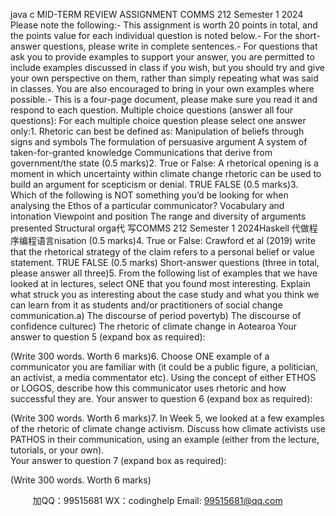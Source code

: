 java c
MID-TERM REVIEW ASSIGNMENT
COMMS 212 Semester 1 2024
Please note the following:-   This assignment is worth 20 points in total, and the points value for each individual question is noted below.-   For the short-answer questions, please write in complete sentences.-   For questions that ask you to provide examples to support your answer, you are permitted to include examples discussed in class if you wish, but you should try and give your own perspective on them, rather than simply repeating what was said in classes. You are also encouraged to bring in your own examples where possible.-   This is a four-page document, please make sure you read it and respond to each question.
Multiple choice questions (answer all four questions):
For each multiple choice question please select one answer only:1.   Rhetoric can best be defined as:
   Manipulation of beliefs through signs and symbols
   The formulation of persuasive argument
   A system of taken-for-granted knowledge
   Communications that derive from government/the state
(0.5 marks)2.   True or False: A rhetorical opening is a moment in which uncertainty within climate change rhetoric can be used to build an argument for scepticism or denial.
   TRUE
   FALSE
(0.5 marks)3.   Which of the following is NOT something you’d be looking for when analysing the Ethos of a particular communicator?
   Vocabulary and intonation
   Viewpoint and position
   The range and diversity of arguments presented
   Structural orga代 写COMMS 212 Semester 1 2024Haskell
代做程序编程语言nisation
(0.5 marks)4.   True or False: Crawford et al (2019) write that the rhetorical strategy of the claim refers to a personal belief or value statement.
   TRUE
   FALSE
(0.5 marks)
Short-answer questions (three in total, please answer all three)5.   From the following list of examples that we have looked at in lectures, select ONE that you found most interesting. Explain what struck you as interesting about the case study and what you think we can learn from it as students and/or practitioners of social change communication.a)   The discourse of period povertyb)   The discourse of confidence culturec)   The rhetoric of climate change in Aotearoa
Your answer to question 5 (expand box as required):
   
   
(Write 300 words. Worth 6 marks)6.   Choose ONE example of a communicator you are familiar with (it could be a public figure, a politician, an activist, a media commentator etc). Using the concept of either   ETHOS or LOGOS, describe how this communicator uses rhetoric and how successful they are.
Your answer to question 6 (expand box as required):
   
   
(Write 300 words. Worth 6 marks)7.   In Week 5, we looked at a few examples of the rhetoric of climate change activism. Discuss how climate activists use PATHOS in their communication, using an example (either from the lecture, tutorials, or your own).      
Your answer to question 7 (expand box as required):
   
   
(Write 300 words. Worth 6 marks)
   

         
加QQ：99515681  WX：codinghelp  Email: 99515681@qq.com
